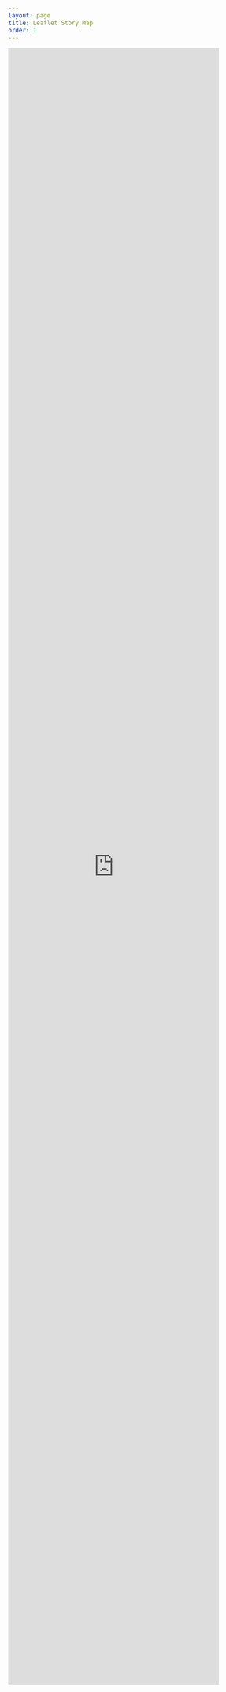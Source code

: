 ```yaml
---
layout: page
title: Leaflet Story Map
order: 1
---
```


<iframe frameborder="0" src="https://rm4-25.github.io/lsf_storymap" width="85%%" height="85%"> </iframe>
